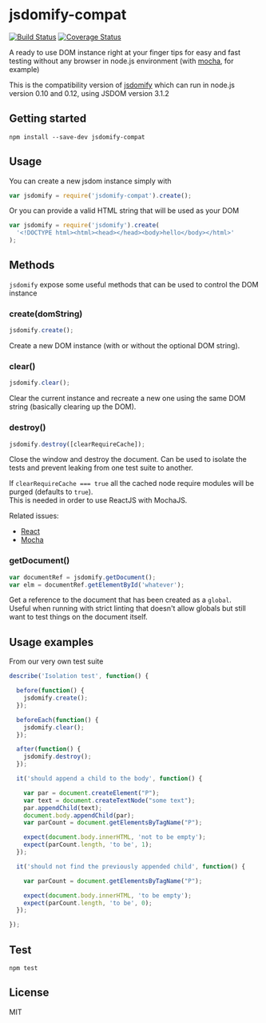 # jsdomify-compat
[![Build Status](https://travis-ci.org/podio/jsdomify-compat.svg)](https://travis-ci.org/podio/jsdomify-compat)
[![Coverage Status](https://coveralls.io/repos/podio/jsdomify-compat/badge.svg?branch=master&service=github)](https://coveralls.io/github/podio/jsdomify-compat?branch=master)

A ready to use DOM instance right at your finger tips for easy and fast testing without any browser in node.js environment
(with [mocha](http://mochajs.org/), for example)

This is the compatibility version of [jsdomify](https://github.com/podio/jsdomify) which can run in node.js version
0.10 and 0.12, using JSDOM version 3.1.2

## Getting started

```
npm install --save-dev jsdomify-compat
```

## Usage

You can create a new jsdom instance simply with 

```javascript
var jsdomify = require('jsdomify-compat').create();
```

Or you can provide a valid HTML string that will be used as your DOM

```javascript
var jsdomify = require('jsdomify').create(
  '<!DOCTYPE html><html><head></head><body>hello</body></html>'
);
```

## Methods

`jsdomify` expose some useful methods that can be used to control the DOM instance

### create(domString)

```javascript
jsdomify.create();
```

Create a new DOM instance (with or without the optional DOM string).

### clear()

```javascript
jsdomify.clear();
```

Clear the current instance and recreate a new one using the same DOM string (basically clearing up the DOM).

### destroy()

```javascript
jsdomify.destroy([clearRequireCache]);
```

Close the window and destroy the document.
Can be used to isolate the tests and prevent leaking from one test suite to another.

If `clearRequireCache === true` all the cached node require modules will be purged (defaults to `true`).  
This is needed in order to use ReactJS with MochaJS.

Related issues: 
* [React](https://github.com/facebook/react/issues/4025 "React issue 4025")
* [Mocha](https://github.com/mochajs/mocha/issues/1722 "Mocha issue 1722")


### getDocument()

```javascript
var documentRef = jsdomify.getDocument();
var elm = documentRef.getElementById('whatever');
```

Get a reference to the document that has been created as a `global`.  
Useful when running with strict linting that doesn't allow globals but still want to test things on the document itself.

## Usage examples

From our very own test suite

```javascript
describe('Isolation test', function() {

  before(function() {
    jsdomify.create();
  });

  beforeEach(function() {
    jsdomify.clear();
  });

  after(function() {
    jsdomify.destroy();
  });

  it('should append a child to the body', function() {

    var par = document.createElement("P");
    var text = document.createTextNode("some text");
    par.appendChild(text);
    document.body.appendChild(par);
    var parCount = document.getElementsByTagName("P");

    expect(document.body.innerHTML, 'not to be empty');
    expect(parCount.length, 'to be', 1);
  });

  it('should not find the previously appended child', function() {

    var parCount = document.getElementsByTagName("P");

    expect(document.body.innerHTML, 'to be empty');
    expect(parCount.length, 'to be', 0);
  });

});
```

## Test

```
npm test
```

## License
MIT